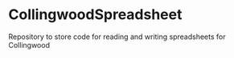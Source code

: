 # CollingwoodSpreadsheet
Repository to store code for reading and writing spreadsheets for Collingwood

